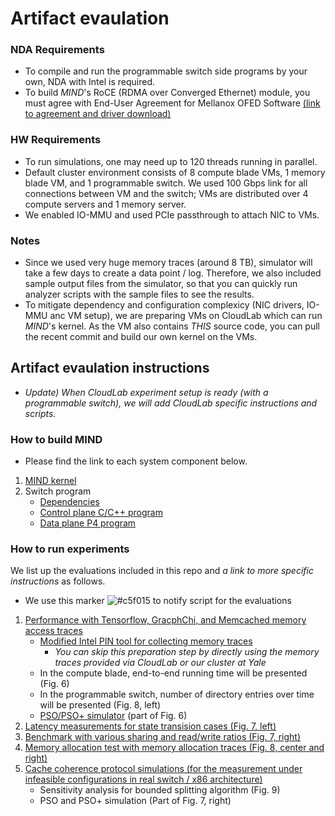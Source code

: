 # Artifact evaulation
### NDA Requirements
- To compile and run the programmable switch side programs by your own, NDA with Intel is required.
- To build *MIND*'s RoCE (RDMA over Converged Ethernet) module, you must agree with End-User Agreement for Mellanox OFED Software [(link to agreement and driver download)](https://www.mellanox.com/page/mlnx_ofed_eula?mtag=linux_sw_drivers&mrequest=downloads&mtype=ofed&mver=MLNX_OFED-5.0-1.0.0.0&mname=MLNX_OFED_LINUX-5.0-1.0.0.0-ubuntu18.04-x86_64.tgz)

### HW Requirements
- To run simulations, one may need up to 120 threads running in parallel.
- Default cluster environment consists of 8 compute blade VMs, 1 memory blade VM, and 1 programmable switch. We used 100 Gbps link for all connections between VM and the switch; VMs are distributed over 4 compute servers and 1 memory server.
- We enabled IO-MMU and used PCIe passthrough to attach NIC to VMs.

### Notes
- Since we used very huge memory traces (around 8 TB), simulator will take a few days to create a data point / log.
Therefore, we also included sample output files from the simulator, so that you can quickly run analyzer scripts with the sample files to see the results.
- To mitigate dependency and configuration complexicy (NIC drivers, IO-MMU anc VM setup), we are preparing VMs on CloudLab which can run *MIND*'s kernel.
As the VM also contains *THIS* source code, you can pull the recent commit and build our own kernel on the VMs.

## Artifact evaulation instructions
- *Update) When CloudLab experiment setup is ready (with a programmable switch), we will add CloudLab specific instructions and scripts.*

### How to build MIND
- Please find the link to each system component below.
1. [MIND kernel](https://github.com/shsym/mind/tree/main/mind_linux)
2. Switch program
    - [Dependencies](https://github.com/shsym/mind/blob/main/mind_switch_ctrl/dependencies.md)
    - [Control plane C/C++ program](https://github.com/shsym/mind/tree/main/mind_switch_ctrl)
    - [Data plane P4 program](https://github.com/shsym/mind/tree/main/mind_p4)

### How to run experiments
We list up the evaluations included in this repo and *a link to more specific instructions* as follows.
- We use this marker ![#c5f015](https://via.placeholder.com/15/c5f015/000000?text=+) to notify script for the evaluations
1. [Performance with Tensorflow, GracphChi, and Memcached memory access traces](https://github.com/shsym/mind/tree/main/ctrl_scripts)
    - [Modified Intel PIN tool for collecting memory traces](https://github.com/shsym/mind/tree/main/tools/prepare_traces)
      - *You can skip this preparation step by directly using the memory traces provided via CloudLab or our cluster at Yale*
    - In the compute blade, end-to-end running time will be presented (Fig. 6)
    - In the programmable switch, number of directory entries over time will be presented (Fig. 8, left)
    - [PSO/PSO+ simulator](https://github.com/shsym/mind/tree/main/tools/pso_estimator) (part of Fig. 6)
2. [Latency measurements for state transision cases (Fig. 7, left)](https://github.com/shsym/mind/tree/main/ctrl_scripts)
3. [Benchmark with various sharing and read/write ratios (Fig. 7, right)](https://github.com/shsym/mind/tree/main/ctrl_scripts)
4. [Memory allocation test with memory allocation traces (Fig. 8, center and right)](https://github.com/shsym/mind/tree/main/tools/memory_allocation)
5. [Cache coherence protocol simulations (for the measurement under infeasible configurations in real switch / x86 architecture)](https://github.com/shsym/mind/tree/main/tools/cache_coherence_sim)
    - Sensitivity analysis for bounded splitting algorithm (Fig. 9)
    - PSO and PSO+ simulation (Part of Fig. 7, right)

